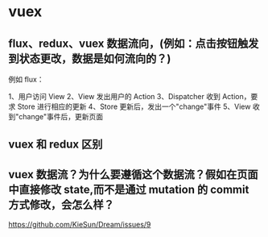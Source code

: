 # vuex

## flux、redux、vuex 数据流向，(例如：点击按钮触发到状态更改，数据是如何流向的？)

例如 flux：

1、用户访问 View
2、View 发出用户的 Action
3、Dispatcher 收到 Action，要求 Store 进行相应的更新
4、Store 更新后，发出一个"change"事件
5、View 收到"change"事件后，更新页面

## vuex 和 redux 区别

## vuex 数据流？为什么要遵循这个数据流？假如在页面中直接修改 state,而不是通过 mutation 的 commit 方式修改，会怎么样？

https://github.com/KieSun/Dream/issues/9
